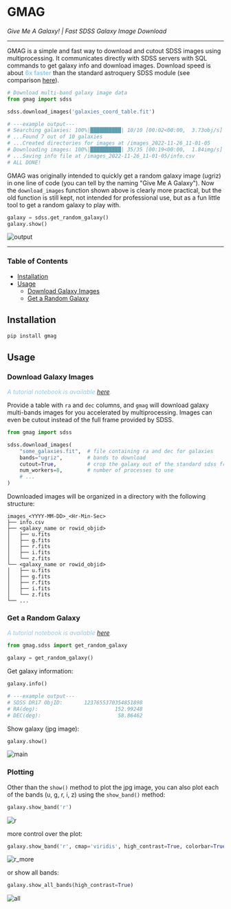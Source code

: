 # GMAG

_Give Me A Galaxy! | Fast SDSS Galaxy Image Download_

---

GMAG is a simple and fast way to download and cutout SDSS images using multiprocessing. 
It communicates directly with SDSS servers with SQL commands to get galaxy info and download images.
Download speed is about <span style="color:#93CAED">**6x faster**</span> than the standard astroquery SDSS module 
(see comparison [here](notebooks/Download_Time_Comparison.ipynb)).


```python
# Download multi-band galaxy image data
from gmag import sdss

sdss.download_images('galaxies_coord_table.fit')

# ---example output---
# Searching galaxies: 100%|██████████| 10/10 [00:02<00:00,  3.73obj/s]
# ...Found 7 out of 10 galaxies
# ...Created directories for images at /images_2022-11-26_11-01-05
# Downloading images: 100%|██████████| 35/35 [00:19<00:00,  1.84img/s]
# ...Saving info file at /images_2022-11-26_11-01-05/info.csv
# ALL DONE!
```

GMAG was originally intended to quickly get a random galaxy image (ugriz) in one line of code
(you can tell by the naming "Give Me A Galaxy"). 
Now the `download_images` function shown above is clearly more practical, 
but the old function is still kept, 
not intended for professional use, but as a fun little tool to get a random galaxy to play with.

```python
galaxy = sdss.get_random_galaxy()
galaxy.show()
```

![output](https://user-images.githubusercontent.com/48139961/203444526-e9b367b4-2d9a-45e4-8147-4e50ac384e9c.png)


---

### Table of Contents

- [Installation](#installation)
- [Usage](#usage)
    - [Download Galaxy Images](#download-galaxy-images)
    - [Get a Random Galaxy](#get-a-random-galaxy)

## Installation

<a name="installation"></a>

```bash
pip install gmag
```

## Usage

<a name="usage"></a>

### Download Galaxy Images

<a name="download-galaxy-images"></a>

<span style="color:#93CAED">_A tutorial notebook is available [here](notebooks/Tutorial_Download_Images.ipynb)._</span>

Provide a table with `ra` and `dec` columns,
and `gmag` will download galaxy multi-bands images for you accelerated by multiprocessing.
Images can even be cutout instead of the full frame provided by SDSS.

```python
from gmag import sdss

sdss.download_images(
    "some_galaxies.fit",  # file containing ra and dec for galaxies
    bands="ugriz",        # bands to download
    cutout=True,          # crop the galaxy out of the standard sdss frame
    num_workers=8,        # number of processes to use
    # ...
)
```

Downloaded images will be organized in a directory with the following structure:

```
images_<YYYY-MM-DD>_<Hr-Min-Sec>
├── info.csv
├── <galaxy_name or rowid_objid>
│   ├── u.fits
│   ├── g.fits
│   ├── r.fits
│   ├── i.fits
│   └── z.fits
└── <galaxy_name or rowid_objid>
│   ├── u.fits
│   ├── g.fits
│   ├── r.fits
│   ├── i.fits
│   └── z.fits
└── ...
```

### Get a Random Galaxy

<a name="get-a-random-galaxy"></a>

<span style="color:#93CAED">_A tutorial notebook is available [here](notebooks/Tutorial_Get_Random_Galaxy.ipynb)._</span>

```python
from gmag.sdss import get_random_galaxy

galaxy = get_random_galaxy()
```

Get galaxy information:

```python
galaxy.info()

# ---example output---
# SDSS DR17 ObjID:       1237655370354851898
# RA(deg):                         152.99248
# DEC(deg):                         58.86462
```

Show galaxy (jpg image):

```python
galaxy.show()
```

![main](https://user-images.githubusercontent.com/48139961/203444598-947ec45f-7e43-4a45-9ca0-a6e99e1770b2.png)

### Plotting

Other than the `show()` method to plot the jpg image,
you can also plot each of the bands (u, g, r, i, z) using the `show_band()` method:

```python
galaxy.show_band('r')
```

![r](https://user-images.githubusercontent.com/48139961/203445080-1bc738aa-bd44-46ae-bca6-64211e53201e.png)

more control over the plot:

```python
galaxy.show_band('r', cmap='viridis', high_contrast=True, colorbar=True)
```

![r_more](https://user-images.githubusercontent.com/48139961/203445176-5219608e-1a99-4e92-8ffb-23959460f94d.png)

or show all bands:

```python
galaxy.show_all_bands(high_contrast=True)
```

![all](https://user-images.githubusercontent.com/48139961/203445308-a2ad538c-847a-4dbd-9b28-70f8c13d4187.png)
